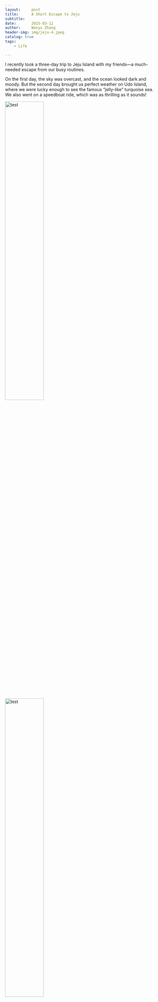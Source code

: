 ```yaml
---
layout:     post
title:      A Short Escape to Jeju
subtitle:   
date:       2025-03-12
author:     Wanyu Zhang
header-img: img/jeju-4.jpeg
catalog: true
tags:
    - Life

---
```


I recently took a three-day trip to Jeju Island with my friends—a much-needed escape from our busy routines.

On the first day, the sky was overcast, and the ocean looked dark and moody. But the second day brought us perfect weather on Udo Island, where we were lucky enough to see the famous “jelly-like” turquoise sea. We also went on a speedboat ride, which was as thrilling as it sounds!

<img src="{{ site.baseurl }}/img/jeju-1.jpeg" alt="test" style="width: 50%; height: auto;">

<img src="{{ site.baseurl }}/img/jeju-3.jpeg" alt="test" style="width: 50%; height: auto;">

<img src="{{ site.baseurl }}/img/jeju-2.jpeg" alt="test" style="width: 50%; height: auto;">

<img src="{{ site.baseurl }}/img/jeju-5.jpeg" alt="test" style="width: 50%; height: auto;">

<img src="{{ site.baseurl }}/img/jeju-6.jpeg" alt="test" style="width: 50%; height: auto;">

<img src="{{ site.baseurl }}/img/jeju-7.jpeg" alt="test" style="width: 50%; height: auto;">

March is the off-season, making it the perfect time to visit Jeju with fewer crowds and pleasant weather. Overall, it was an unforgettable trip. And now… back to work!

